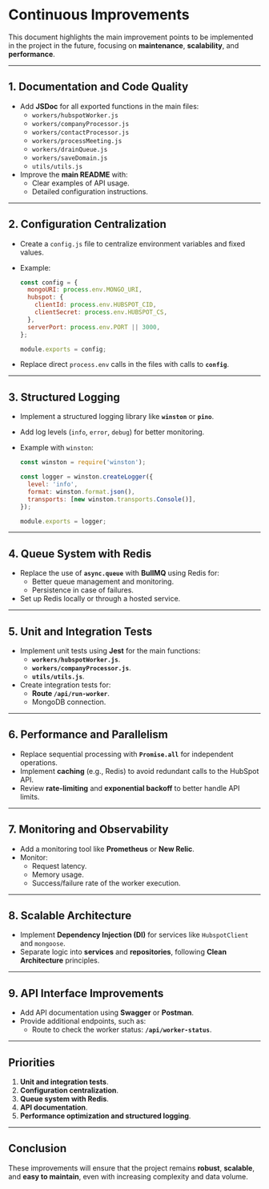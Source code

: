 # Continuous Improvements

This document highlights the main improvement points to be implemented in the project in the future, focusing on **maintenance**, **scalability**, and **performance**.

---

## 1. Documentation and Code Quality

- Add **JSDoc** for all exported functions in the main files:
  - `workers/hubspotWorker.js`
  - `workers/companyProcessor.js`
  - `workers/contactProcessor.js`
  - `workers/processMeeting.js`
  - `workers/drainQueue.js`
  - `workers/saveDomain.js`
  - `utils/utils.js`
- Improve the **main README** with:
  - Clear examples of API usage.
  - Detailed configuration instructions.

---

## 2. Configuration Centralization

- Create a `config.js` file to centralize environment variables and fixed values.
- Example:

    ```javascript
    const config = {
      mongoURI: process.env.MONGO_URI,
      hubspot: {
        clientId: process.env.HUBSPOT_CID,
        clientSecret: process.env.HUBSPOT_CS,
      },
      serverPort: process.env.PORT || 3000,
    };

    module.exports = config;
    ```

- Replace direct `process.env` calls in the files with calls to **`config`**.

---

## 3. Structured Logging

- Implement a structured logging library like **`winston`** or **`pino`**.
- Add log levels (`info`, `error`, `debug`) for better monitoring.
- Example with `winston`:

    ```javascript
    const winston = require('winston');

    const logger = winston.createLogger({
      level: 'info',
      format: winston.format.json(),
      transports: [new winston.transports.Console()],
    });

    module.exports = logger;
    ```

---

## 4. Queue System with Redis

- Replace the use of **`async.queue`** with **BullMQ** using Redis for:
  - Better queue management and monitoring.
  - Persistence in case of failures.
- Set up Redis locally or through a hosted service.

---

## 5. Unit and Integration Tests

- Implement unit tests using **Jest** for the main functions:
  - **`workers/hubspotWorker.js`**.
  - **`workers/companyProcessor.js`**.
  - **`utils/utils.js`**.
- Create integration tests for:
  - **Route `/api/run-worker`**.
  - MongoDB connection.

---

## 6. Performance and Parallelism

- Replace sequential processing with **`Promise.all`** for independent operations.
- Implement **caching** (e.g., Redis) to avoid redundant calls to the HubSpot API.
- Review **rate-limiting** and **exponential backoff** to better handle API limits.

---

## 7. Monitoring and Observability

- Add a monitoring tool like **Prometheus** or **New Relic**.
- Monitor:
  - Request latency.
  - Memory usage.
  - Success/failure rate of the worker execution.

---

## 8. Scalable Architecture

- Implement **Dependency Injection (DI)** for services like `HubspotClient` and `mongoose`.
- Separate logic into **services** and **repositories**, following **Clean Architecture** principles.

---

## 9. API Interface Improvements

- Add API documentation using **Swagger** or **Postman**.
- Provide additional endpoints, such as:
  - Route to check the worker status: **`/api/worker-status`**.

---

## Priorities

1. **Unit and integration tests**.
2. **Configuration centralization**.
3. **Queue system with Redis**.
4. **API documentation**.
5. **Performance optimization and structured logging**.

---

## Conclusion

These improvements will ensure that the project remains **robust**, **scalable**, and **easy to maintain**, even with increasing complexity and data volume.
